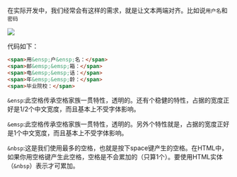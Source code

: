 在实际开发中，我们经常会有这样的需求，就是让文本两端对齐。比如说`用户名`和`密码`

![](C:%5CUsers%5Cchenlim%5CAppData%5CRoaming%5CTypora%5Ctypora-user-images%5Cimage-20200621115414912.png)

代码如下：

```html
<span>用&ensp;户&ensp;名：</span>
<span>邮&emsp;&emsp;箱：</span>
<span>电&emsp;&emsp;话：</span>
<span>年&emsp;&emsp;龄：</span>
<span>毕业院校：</span>
```

`&ensp`:此空格传承空格家族一贯特性，透明的。还有个稳健的特性，占据的宽度正好是1/2个中文宽度，而且基本上不受字体影响。

`&emsp`:此空格传承空格家族一贯特性，透明的。另外个特性就是，占据的宽度正好是1个中文宽度，而且基本上不受字体影响。

`&nbsp`:这是我们使用最多的空格，也就是按下space键产生的空格。在HTML中，如果你用空格键产生此空格，空格是不会累加的（只算1个）。要使用HTML实体（`&nbsp`）表示才可累加。
